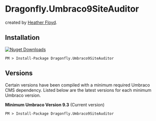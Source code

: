 # Dragonfly.Umbraco9SiteAuditor #

created by [Heather Floyd](https://www.HeatherFloyd.com).

## Installation ##
[![Nuget Downloads](https://buildstats.info/nuget/Dragonfly.Umbraco9SiteAuditor)](https://www.nuget.org/packages/Dragonfly.Umbraco9SiteAuditor/)

    PM > Install-Package Dragonfly.Umbraco9SiteAuditor

## Versions ##
Certain versions have been compiled with a minimum required Umbraco CMS dependency. Listed below are the latest versions for each minimum Umbraco version.

**Minimum Umbraco Version 9.3**
(Current version)

    PM > Install-Package Dragonfly.Umbraco9SiteAuditor 



